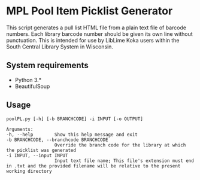 # MPL Pool Item Picklist Generator
This script generates a pull list HTML file from a plain text file of barcode numbers. Each library barcode number should be given its own line without punctuation. This is intended for use by LibLime Koka users within the South Central Library System in Wisconsin.

## System requirements
* Python 3.*
* BeautifulSoup

## Usage
```
poolPL.py [-h] [-b BRANCHCODE] -i INPUT [-o OUTPUT]

Arguments:
-h, --help        Show this help message and exit
-b BRANCHCODE, --branchcode BRANCHCODE
                  Override the branch code for the library at which the picklist was generated
-i INPUT, --input INPUT
                  Input text file name; This file's extension must end in .txt and the provided filename will be relative to the present working directory
```
